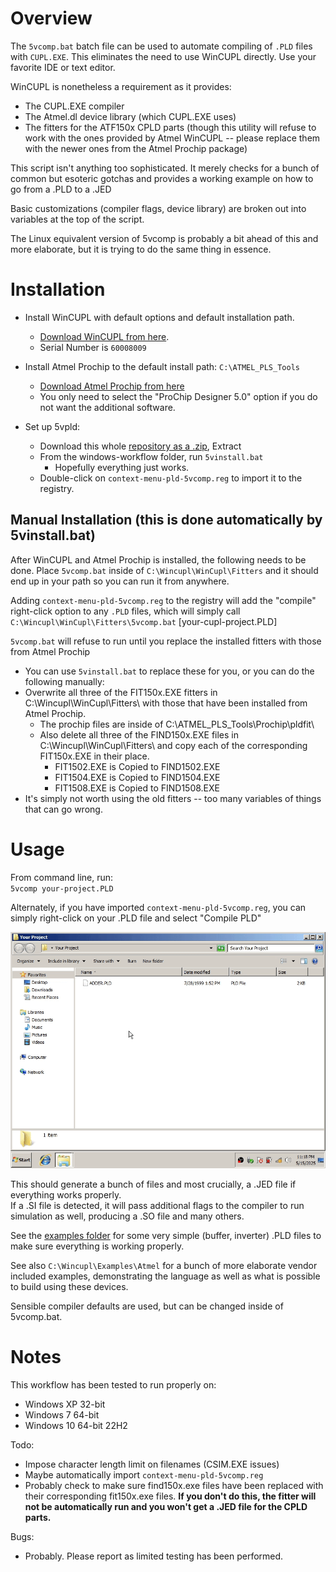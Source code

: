 # Overview
The `5vcomp.bat` batch file can be used to automate compiling of `.PLD` files with `CUPL.EXE`.
This eliminates the need to use WinCUPL directly. Use your favorite IDE or text editor.

WinCUPL is nonetheless a requirement as it provides:
* The CUPL.EXE compiler
* The Atmel.dl device library (which CUPL.EXE uses)
* The fitters for the ATF150x CPLD parts (though this utility will refuse to work with the ones provided by Atmel WinCUPL -- please replace them with the newer ones from the Atmel Prochip package)

This script isn't anything too sophisticated. It merely checks for a bunch of common but esoteric gotchas and provides a working example on how to go from a .PLD to a .JED

Basic customizations (compiler flags, device library) are broken out into variables at the top of the script.

The Linux equivalent version of 5vcomp is probably a bit ahead of this and more elaborate, but it is trying to do the same thing in essence.

# Installation

* Install WinCUPL with default options and default installation path.
  * <a href="https://www.microchip.com/en-us/products/fpgas-and-plds/spld-cplds/pld-design-resources">Download WinCUPL from here</a>.
  * Serial Number is `60008009`

* Install Atmel Prochip to the default install path: `C:\ATMEL_PLS_Tools`
  * <a href="https://ww1.microchip.com/downloads/en/DeviceDoc/ProChip5.0.1.zip">Download Atmel Prochip from here</a>
  * You only need to select the "ProChip Designer 5.0" option if you do not want the additional software.

* Set up 5vpld:
  * Download this whole [repository as a .zip](https://github.com/peterzieba/5Vpld/archive/refs/heads/main.zip), Extract
  * From the windows-workflow folder, run `5vinstall.bat`
    * Hopefully everything just works.
  * Double-click on `context-menu-pld-5vcomp.reg` to import it to the registry.

## Manual Installation (this is done automatically by 5vinstall.bat)
After WinCUPL and Atmel Prochip is installed, the following needs to be done.
Place `5vcomp.bat` inside of `C:\Wincupl\WinCupl\Fitters` and it should end up in your path so you can run it from anywhere.

Adding `context-menu-pld-5vcomp.reg` to the registry will add the "compile" right-click
option to any `.PLD` files, which will simply call `C:\Wincupl\WinCupl\Fitters\5vcomp.bat` [your-cupl-project.PLD]

`5vcomp.bat` will refuse to run until you replace the installed fitters with those from Atmel Prochip
* You can use `5vinstall.bat` to replace these for you, or you can do the following manually:
* Overwrite all three of the FIT150x.EXE fitters in C:\Wincupl\WinCupl\Fitters\ with those that have been installed from Atmel Prochip.
  * The prochip files are inside of C:\ATMEL_PLS_Tools\Prochip\pldfit\
  * Also delete all three of the FIND150x.EXE files in C:\Wincupl\WinCupl\Fitters\ and copy each of the corresponding FIT150x.EXE in their place.
    * FIT1502.EXE is Copied to FIND1502.EXE
    * FIT1504.EXE is Copied to FIND1504.EXE
    * FIT1508.EXE is Copied to FIND1508.EXE
* It's simply not worth using the old fitters -- too many variables of things that can go wrong.

# Usage
From command line, run:<br>
`5vcomp your-project.PLD`

Alternately, if you have imported `context-menu-pld-5vcomp.reg`, you can simply right-click on your .PLD file and select "Compile PLD"

![demonstration](rt-click-compile-pld.gif)

This should generate a bunch of files and most crucially, a .JED file if everything works properly.<br>
If a .SI file is detected, it will pass additional flags to the compiler to run simulation as well, producing a .SO file and many others.

See the [examples folder](../examples) for some very simple (buffer, inverter) .PLD files to make sure everything is working properly.

See also `C:\Wincupl\Examples\Atmel` for a bunch of more elaborate vendor included examples, demonstrating the language as well as what is possible to build using these devices.

Sensible compiler defaults are used, but can be changed inside of 5vcomp.bat.

# Notes

This workflow has been tested to run properly on:
 - Windows XP 32-bit
 - Windows 7 64-bit
 - Windows 10 64-bit 22H2

Todo:
* Impose character length limit on filenames (CSIM.EXE issues)
* Maybe automatically import `context-menu-pld-5vcomp.reg`
* Probably check to make sure find150x.exe files have been replaced with their corresponding fit150x.exe files. **If you don't do this, the fitter will not be automatically run and you won't get a .JED file for the CPLD parts.**

Bugs:
* Probably. Please report as limited testing has been performed.
